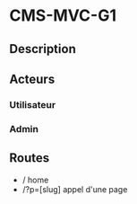 # CMS-MVC-G1

## Description

## Acteurs

### Utilisateur
### Admin

## Routes

* / home
* /?p=[slug] appel d'une page